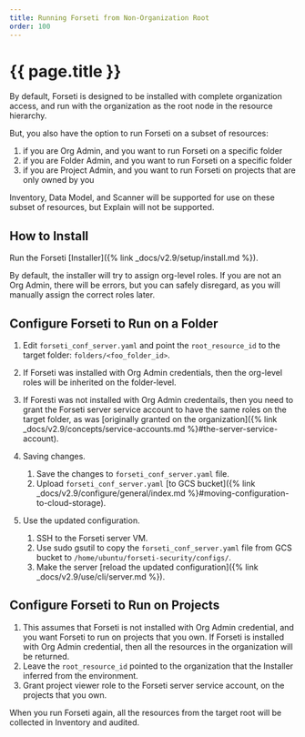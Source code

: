 ```yaml
---
title: Running Forseti from Non-Organization Root
order: 100
---
```


# {{ page.title }}

By default, Forseti is designed to be installed with complete
organization access, and run with the organization as the root node in the
resource hierarchy.

But, you also have the option to run Forseti on a subset of resources:
1. if you are Org Admin, and you want to run Forseti on a specific folder
1. if you are Folder Admin, and you want to run Forseti on a specific folder
1. if you are Project Admin, and you want to run Forseti on projects
that are only owned by you

Inventory, Data Model, and Scanner will be supported for use on these subset
of resources, but Explain will not be supported.

## How to Install

Run the Forseti [Installer]({% link _docs/v2.9/setup/install.md %}).

By default, the installer will try to assign org-level roles. If you are not
an Org Admin, there will be errors, but you can safely disregard, as you will
manually assign the correct roles later.

## Configure Forseti to Run on a Folder

1. Edit `forseti_conf_server.yaml` and point the `root_resource_id`
to the target folder:
`folders/<foo_folder_id>`.

1. If Forseti was installed with Org Admin credentials, then the org-level
roles will be inherited on the folder-level.

1. If Foresti was not installed with Org Admin credentails, then you need
to grant the Forseti server service account to have the same roles on the
target folder, as was [originally granted on the
organization]({% link _docs/v2.9/concepts/service-accounts.md %}#the-server-service-account).

1. Saving changes.
   1. Save the changes to `forseti_conf_server.yaml` file.
   1. Upload `forseti_conf_server.yaml` [to GCS bucket]({% link _docs/v2.9/configure/general/index.md %}#moving-configuration-to-cloud-storage).

1. Use the updated configuration.
   1. SSH to the Forseti server VM.
   1. Use sudo gsutil to copy the `forseti_conf_server.yaml` file from GCS
   bucket to `/home/ubuntu/forseti-security/configs/`.
   1. Make the server [reload the updated configuration]({% link _docs/v2.9/use/cli/server.md %}).

## Configure Forseti to Run on Projects

1. This assumes that Forseti is not installed with Org Admin credential, and
you want Forseti to run on projects that you own. If Forseti is installed
with Org Admin credential, then all the resources in the organization
will be returned.
1. Leave the `root_resource_id` pointed to the organization that the Installer
inferred from the environment.
1. Grant project viewer role to the Forseti server service account,
on the projects that you own.

When you run Forseti again, all the resources from the target root
will be collected in Inventory and audited.
